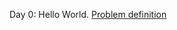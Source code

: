 Day 0: Hello World.
<a href = "https://www.hackerrank.com/challenges/30-hello-world/problem"> Problem definition </a>

